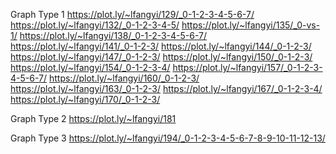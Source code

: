 Graph Type 1 
https://plot.ly/~lfangyi/129/_0-1-2-3-4-5-6-7/
https://plot.ly/~lfangyi/132/_0-1-2-3-4-5/
https://plot.ly/~lfangyi/135/_0-vs-1/
https://plot.ly/~lfangyi/138/_0-1-2-3-4-5-6-7/
https://plot.ly/~lfangyi/141/_0-1-2-3/
https://plot.ly/~lfangyi/144/_0-1-2-3/
https://plot.ly/~lfangyi/147/_0-1-2-3/
https://plot.ly/~lfangyi/150/_0-1-2-3/
https://plot.ly/~lfangyi/154/_0-1-2-3-4/
https://plot.ly/~lfangyi/157/_0-1-2-3-4-5-6-7/
https://plot.ly/~lfangyi/160/_0-1-2-3/
https://plot.ly/~lfangyi/163/_0-1-2-3/
https://plot.ly/~lfangyi/167/_0-1-2-3-4/
https://plot.ly/~lfangyi/170/_0-1-2-3/

Graph Type 2
https://plot.ly/~lfangyi/181

Graph Type 3
https://plot.ly/~lfangyi/194/_0-1-2-3-4-5-6-7-8-9-10-11-12-13/
